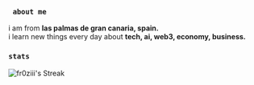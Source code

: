 ### `` about me``
i am from **las palmas de gran canaria, spain.**  
i learn new things every day about **tech, ai, web3, economy, business.**  

### `` stats ``
![fr0ziii's Streak](https://github-readme-streak-stats.herokuapp.com/?user=fr0ziii&theme=dark&hide_border=true)<br/>


